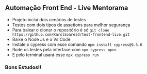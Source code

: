 ## Automação Front End - Live Mentorama

* Projeto inclui dois cenários de testes
* Testes com dois tipos de assetions para melhor segurança
* Para baixar o clonar o repositório é só `git clone https://github.com/KarolSoaresd/test-frontend-live.git`
* Baixe o Node Js e o Vs Code
* Instale o cypress com esse comando `npm install cypress@9.5.0`
* Rode os testes pela interface com `npx cypress open`
* E pelo terminal usará esse `npx cypress run`

### **Bons Estudos!!**

